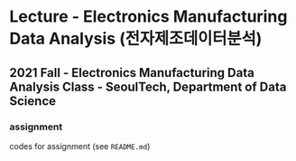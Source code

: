 # Lecture - Electronics Manufacturing Data Analysis (전자제조데이터분석)
## 2021 Fall - Electronics Manufacturing Data Analysis Class - SeoulTech, Department of Data Science

### assignment
codes for assignment (see ```README.md```)
